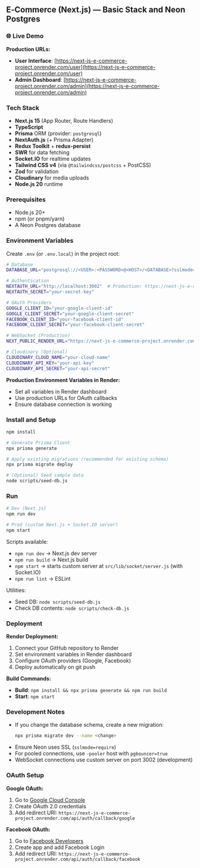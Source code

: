 ## E‑Commerce (Next.js) — Basic Stack and Neon Postgres

### 🌐 Live Demo

**Production URLs:**

- **User Interface**: [https://next-js-e-commerce-project.onrender.com/user](https://next-js-e-commerce-project.onrender.com/user)
- **Admin Dashboard**: [https://next-js-e-commerce-project.onrender.com/admin](https://next-js-e-commerce-project.onrender.com/admin)

### Tech Stack

- **Next.js 15** (App Router, Route Handlers)
- **TypeScript**
- **Prisma** ORM (provider: `postgresql`)
- **NextAuth.js** (+ Prisma Adapter)
- **Redux Toolkit** + **redux-persist**
- **SWR** for data fetching
- **Socket.IO** for realtime updates
- **Tailwind CSS v4** (via `@tailwindcss/postcss` + PostCSS)
- **Zod** for validation
- **Cloudinary** for media uploads
- **Node.js 20** runtime

### Prerequisites

- Node.js 20+
- npm (or pnpm/yarn)
- A Neon Postgres database

### Environment Variables

Create `.env` (or `.env.local`) in the project root:

```bash
# Database
DATABASE_URL="postgresql://<USER>:<PASSWORD>@<HOST>/<DATABASE>?sslmode=require"

# Authentication
NEXTAUTH_URL="http://localhost:3002"  # Production: https://next-js-e-commerce-project.onrender.com
NEXTAUTH_SECRET="your-secret-key"

# OAuth Providers
GOOGLE_CLIENT_ID="your-google-client-id"
GOOGLE_CLIENT_SECRET="your-google-client-secret"
FACEBOOK_CLIENT_ID="your-facebook-client-id"
FACEBOOK_CLIENT_SECRET="your-facebook-client-secret"

# WebSocket (Production)
NEXT_PUBLIC_RENDER_URL="https://next-js-e-commerce-project.onrender.com"

# Cloudinary (Optional)
CLOUDINARY_CLOUD_NAME="your-cloud-name"
CLOUDINARY_API_KEY="your-api-key"
CLOUDINARY_API_SECRET="your-api-secret"
```

**Production Environment Variables in Render:**

- Set all variables in Render dashboard
- Use production URLs for OAuth callbacks
- Ensure database connection is working

### Install and Setup

```bash
npm install

# Generate Prisma Client
npx prisma generate

# Apply existing migrations (recommended for existing schema)
npx prisma migrate deploy

# (Optional) Seed sample data
node scripts/seed-db.js
```

### Run

```bash
# Dev (Next.js)
npm run dev

# Prod (custom Next.js + Socket.IO server)
npm start
```

Scripts available:

- `npm run dev` → Next.js dev server
- `npm run build` → Next.js build
- `npm start` → starts custom server at `src/lib/socket/server.js` (with Socket.IO)
- `npm run lint` → ESLint

Utilities:

- Seed DB: `node scripts/seed-db.js`
- Check DB contents: `node scripts/check-db.js`

### Deployment

**Render Deployment:**

1. Connect your GitHub repository to Render
2. Set environment variables in Render dashboard
3. Configure OAuth providers (Google, Facebook)
4. Deploy automatically on git push

**Build Commands:**

- **Build**: `npm install && npx prisma generate && npm run build`
- **Start**: `npm start`

### Development Notes

- If you change the database schema, create a new migration:
  ```bash
  npx prisma migrate dev --name <change>
  ```
- Ensure Neon uses SSL (`sslmode=require`)
- For pooled connections, use `-pooler` host with `pgbouncer=true`
- WebSocket connections use custom server on port 3002 (development)

### OAuth Setup

**Google OAuth:**

1. Go to [Google Cloud Console](https://console.cloud.google.com/)
2. Create OAuth 2.0 credentials
3. Add redirect URI: `https://next-js-e-commerce-project.onrender.com/api/auth/callback/google`

**Facebook OAuth:**

1. Go to [Facebook Developers](https://developers.facebook.com/)
2. Create app and add Facebook Login
3. Add redirect URI: `https://next-js-e-commerce-project.onrender.com/api/auth/callback/facebook`
